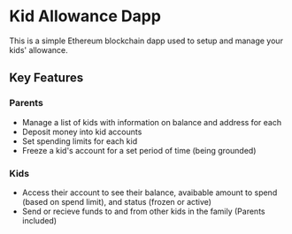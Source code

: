 # Kid Allowance Dapp

This is a simple Ethereum blockchain dapp used to setup and manage your kids' allowance.

## Key Features

### Parents
* Manage a list of kids with information on balance and address for each
* Deposit money into kid accounts
* Set spending limits for each kid
* Freeze a kid's account for a set period of time (being grounded)

### Kids
* Access their account to see their balance, avaibable amount to spend (based on spend limit), and status (frozen or active)
* Send or recieve funds to and from other kids in the family (Parents included)
